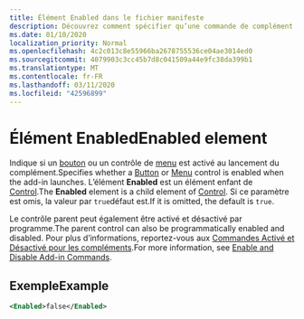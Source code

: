 ```yaml
---
title: Élément Enabled dans le fichier manifeste
description: Découvrez comment spécifier qu’une commande de complément est désactivée au lancement du complément.
ms.date: 01/10/2020
localization_priority: Normal
ms.openlocfilehash: 4c2c013c8e55966ba2678755536ce04ae3014ed0
ms.sourcegitcommit: 4079903c3cc45b7d8c041509a44e9fc38da399b1
ms.translationtype: MT
ms.contentlocale: fr-FR
ms.lasthandoff: 03/11/2020
ms.locfileid: "42596899"
---
```

# <a name="enabled-element"></a><span data-ttu-id="8f96a-103">Élément Enabled</span><span class="sxs-lookup"><span data-stu-id="8f96a-103">Enabled element</span></span>

<span data-ttu-id="8f96a-104">Indique si un [bouton](control.md#button-control) ou un contrôle de [menu](control.md#menu-dropdown-button-controls) est activé au lancement du complément.</span><span class="sxs-lookup"><span data-stu-id="8f96a-104">Specifies whether a [Button](control.md#button-control) or [Menu](control.md#menu-dropdown-button-controls) control is enabled when the add-in launches.</span></span> <span data-ttu-id="8f96a-105">L’élément **Enabled** est un élément enfant de [Control](control.md).</span><span class="sxs-lookup"><span data-stu-id="8f96a-105">The **Enabled** element is a child element of [Control](control.md).</span></span> <span data-ttu-id="8f96a-106">Si ce paramètre est omis, la valeur par `true`défaut est.</span><span class="sxs-lookup"><span data-stu-id="8f96a-106">If it is omitted, the default is `true`.</span></span>

<span data-ttu-id="8f96a-107">Le contrôle parent peut également être activé et désactivé par programme.</span><span class="sxs-lookup"><span data-stu-id="8f96a-107">The parent control can also be programmatically enabled and disabled.</span></span> <span data-ttu-id="8f96a-108">Pour plus d’informations, reportez-vous aux [Commandes Activé et Désactivé pour les compléments](../../design/disable-add-in-commands.md).</span><span class="sxs-lookup"><span data-stu-id="8f96a-108">For more information, see [Enable and Disable Add-in Commands](../../design/disable-add-in-commands.md).</span></span>

## <a name="example"></a><span data-ttu-id="8f96a-109">Exemple</span><span class="sxs-lookup"><span data-stu-id="8f96a-109">Example</span></span>

```xml
<Enabled>false</Enabled>
```
